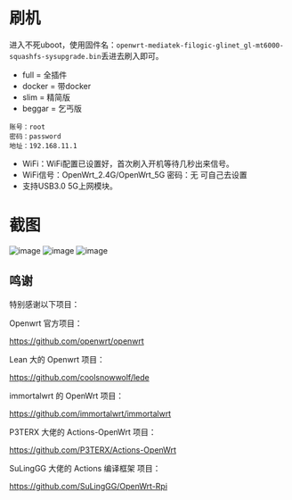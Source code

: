 # 刷机
进入不死uboot，使用固件名：```openwrt-mediatek-filogic-glinet_gl-mt6000-squashfs-sysupgrade.bin```丢进去刷入即可。
- full = 全插件
- docker = 带docker
- slim = 精简版
- beggar = 乞丐版
```
账号：root
密码：password
地址：192.168.11.1
```
- WiFi：WiFi配置已设置好，首次刷入开机等待几秒出来信号。
- WiFi信号：OpenWrt_2.4G/OpenWrt_5G 密码：无 可自己去设置
- 支持USB3.0 5G上网模块。
# 截图
![image](https://github.com/DHDAXCW/GL.iNet_GL-MT6000_lede/assets/74764072/f25ae8f7-656e-4f91-a39e-01703cb6cd8f)
![image](https://github.com/DHDAXCW/GL.iNet_GL-MT6000_lede/assets/74764072/0fc3fa19-b5ef-45d5-a5fe-c919ca8fc6e5)
![image](https://github.com/DHDAXCW/GL.iNet_GL-MT6000_lede/assets/74764072/75d050e3-d574-491e-9c10-25d920c79baf)


## 鸣谢

特别感谢以下项目：

Openwrt 官方项目：

<https://github.com/openwrt/openwrt>

Lean 大的 Openwrt 项目：

<https://github.com/coolsnowwolf/lede>

immortalwrt 的 OpenWrt 项目：

<https://github.com/immortalwrt/immortalwrt>

P3TERX 大佬的 Actions-OpenWrt 项目：

<https://github.com/P3TERX/Actions-OpenWrt>

SuLingGG 大佬的 Actions 编译框架 项目：

https://github.com/SuLingGG/OpenWrt-Rpi

